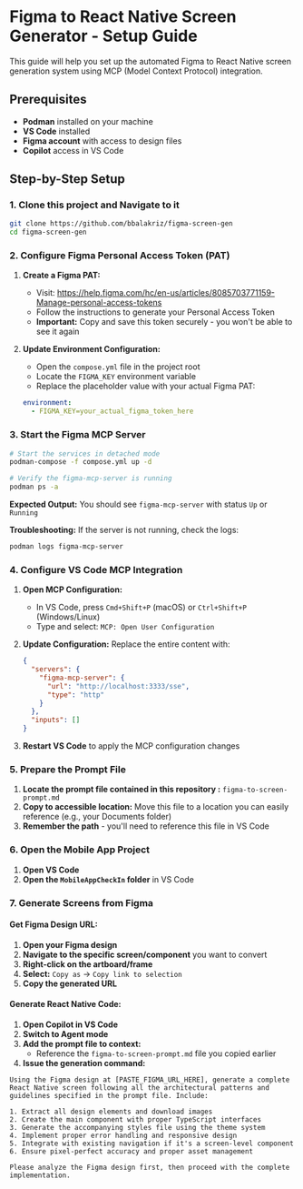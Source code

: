 # Figma to React Native Screen Generator - Setup Guide

This guide will help you set up the automated Figma to React Native screen generation system using MCP (Model Context Protocol) integration.

## Prerequisites

- **Podman** installed on your machine
- **VS Code** installed
- **Figma account** with access to design files
- **Copilot** access in VS Code

## Step-by-Step Setup

### 1. Clone this project and Navigate to it
```bash
git clone https://github.com/bbalakriz/figma-screen-gen
cd figma-screen-gen
```

### 2. Configure Figma Personal Access Token (PAT)

1. **Create a Figma PAT:**
   - Visit: https://help.figma.com/hc/en-us/articles/8085703771159-Manage-personal-access-tokens
   - Follow the instructions to generate your Personal Access Token
   - **Important:** Copy and save this token securely - you won't be able to see it again

2. **Update Environment Configuration:**
   - Open the `compose.yml` file in the project root
   - Locate the `FIGMA_KEY` environment variable
   - Replace the placeholder value with your actual Figma PAT:
   ```yaml
   environment:
     - FIGMA_KEY=your_actual_figma_token_here
   ```

### 3. Start the Figma MCP Server

```bash
# Start the services in detached mode
podman-compose -f compose.yml up -d

# Verify the figma-mcp-server is running
podman ps -a
```

**Expected Output:** You should see `figma-mcp-server` with status `Up` or `Running`

**Troubleshooting:** If the server is not running, check the logs:
```bash
podman logs figma-mcp-server
```

### 4. Configure VS Code MCP Integration

1. **Open MCP Configuration:**
   - In VS Code, press `Cmd+Shift+P` (macOS) or `Ctrl+Shift+P` (Windows/Linux)
   - Type and select: `MCP: Open User Configuration`

2. **Update Configuration:**
   Replace the entire content with:
   ```json
   {
     "servers": {
       "figma-mcp-server": {
         "url": "http://localhost:3333/sse",
         "type": "http"
       }
     },
     "inputs": []
   }
   ```

3. **Restart VS Code** to apply the MCP configuration changes

### 5. Prepare the Prompt File

1. **Locate the prompt file contained in this repository :** `figma-to-screen-prompt.md`
2. **Copy to accessible location:** Move this file to a location you can easily reference (e.g., your Documents folder)
3. **Remember the path** - you'll need to reference this file in VS Code

### 6. Open the Mobile App Project

1. **Open VS Code**
2. **Open the `MobileAppCheckIn` folder** in VS Code

### 7. Generate Screens from Figma

#### Get Figma Design URL:
1. **Open your Figma design**
2. **Navigate to the specific screen/component** you want to convert
3. **Right-click on the artboard/frame**
4. **Select:** `Copy as` → `Copy link to selection`
5. **Copy the generated URL**

#### Generate React Native Code:
1. **Open Copilot in VS Code**
2. **Switch to Agent mode**
3. **Add the prompt file to context:**
   - Reference the `figma-to-screen-prompt.md` file you copied earlier
4. **Issue the generation command:**

```
Using the Figma design at [PASTE_FIGMA_URL_HERE], generate a complete React Native screen following all the architectural patterns and guidelines specified in the prompt file. Include:

1. Extract all design elements and download images
2. Create the main component with proper TypeScript interfaces
3. Generate the accompanying styles file using the theme system
4. Implement proper error handling and responsive design
5. Integrate with existing navigation if it's a screen-level component
6. Ensure pixel-perfect accuracy and proper asset management

Please analyze the Figma design first, then proceed with the complete implementation.
```
